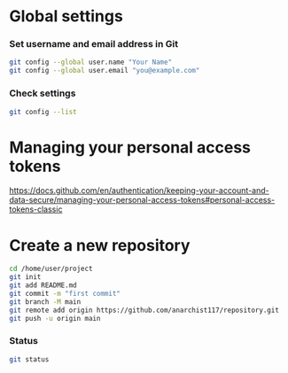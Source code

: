 # Global settings
### Set username and email address in Git
```bash
git config --global user.name "Your Name"
git config --global user.email "you@example.com"
```
### Check settings
```bash
git config --list
```

# Managing your personal access tokens
https://docs.github.com/en/authentication/keeping-your-account-and-data-secure/managing-your-personal-access-tokens#personal-access-tokens-classic

# Create a new repository
```bash
cd /home/user/project
git init
git add README.md
git commit -m "first commit"
git branch -M main
git remote add origin https://github.com/anarchist117/repository.git
git push -u origin main
```
### Status 
```bash
git status
```
